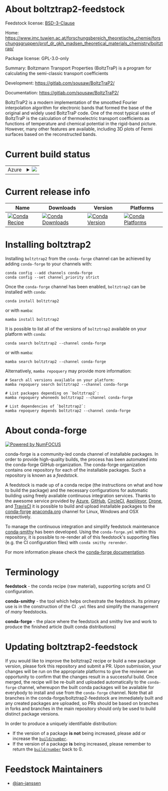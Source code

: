 About boltztrap2-feedstock
==========================

Feedstock license: [BSD-3-Clause](https://github.com/conda-forge/boltztrap2-feedstock/blob/main/LICENSE.txt)

Home: https://www.imc.tuwien.ac.at/forschungsbereich_theoretische_chemie/forschungsgruppen/prof_dr_gkh_madsen_theoretical_materials_chemistry/boltztrap/

Package license: GPL-3.0-only

Summary: Boltzmann Transport Properties (BoltzTraP) is a program for calculating the semi-classic transport coefficients

Development: https://gitlab.com/sousaw/BoltzTraP2/

Documentation: https://gitlab.com/sousaw/BoltzTraP2/

BoltzTraP2 is a modern implementation of the smoothed Fourier
interpolation algorithm for electronic bands that formed the base of
the original and widely used BoltzTraP code. One of the most typical
uses of BoltzTraP is the calculation of thermoelectric transport
coefficients as functions of temperature and chemical potential in
the rigid-band picture. However, many other features are available,
including 3D plots of Fermi surfaces based on the reconstructed bands.


Current build status
====================


<table>
    
  <tr>
    <td>Azure</td>
    <td>
      <details>
        <summary>
          <a href="https://dev.azure.com/conda-forge/feedstock-builds/_build/latest?definitionId=11390&branchName=main">
            <img src="https://dev.azure.com/conda-forge/feedstock-builds/_apis/build/status/boltztrap2-feedstock?branchName=main">
          </a>
        </summary>
        <table>
          <thead><tr><th>Variant</th><th>Status</th></tr></thead>
          <tbody><tr>
              <td>linux_64_numpy1.22python3.10.____cpython</td>
              <td>
                <a href="https://dev.azure.com/conda-forge/feedstock-builds/_build/latest?definitionId=11390&branchName=main">
                  <img src="https://dev.azure.com/conda-forge/feedstock-builds/_apis/build/status/boltztrap2-feedstock?branchName=main&jobName=linux&configuration=linux%20linux_64_numpy1.22python3.10.____cpython" alt="variant">
                </a>
              </td>
            </tr><tr>
              <td>linux_64_numpy1.22python3.8.____cpython</td>
              <td>
                <a href="https://dev.azure.com/conda-forge/feedstock-builds/_build/latest?definitionId=11390&branchName=main">
                  <img src="https://dev.azure.com/conda-forge/feedstock-builds/_apis/build/status/boltztrap2-feedstock?branchName=main&jobName=linux&configuration=linux%20linux_64_numpy1.22python3.8.____cpython" alt="variant">
                </a>
              </td>
            </tr><tr>
              <td>linux_64_numpy1.22python3.9.____cpython</td>
              <td>
                <a href="https://dev.azure.com/conda-forge/feedstock-builds/_build/latest?definitionId=11390&branchName=main">
                  <img src="https://dev.azure.com/conda-forge/feedstock-builds/_apis/build/status/boltztrap2-feedstock?branchName=main&jobName=linux&configuration=linux%20linux_64_numpy1.22python3.9.____cpython" alt="variant">
                </a>
              </td>
            </tr><tr>
              <td>linux_64_numpy1.23python3.11.____cpython</td>
              <td>
                <a href="https://dev.azure.com/conda-forge/feedstock-builds/_build/latest?definitionId=11390&branchName=main">
                  <img src="https://dev.azure.com/conda-forge/feedstock-builds/_apis/build/status/boltztrap2-feedstock?branchName=main&jobName=linux&configuration=linux%20linux_64_numpy1.23python3.11.____cpython" alt="variant">
                </a>
              </td>
            </tr><tr>
              <td>linux_64_numpy1.26python3.12.____cpython</td>
              <td>
                <a href="https://dev.azure.com/conda-forge/feedstock-builds/_build/latest?definitionId=11390&branchName=main">
                  <img src="https://dev.azure.com/conda-forge/feedstock-builds/_apis/build/status/boltztrap2-feedstock?branchName=main&jobName=linux&configuration=linux%20linux_64_numpy1.26python3.12.____cpython" alt="variant">
                </a>
              </td>
            </tr><tr>
              <td>osx_64_numpy1.22python3.10.____cpython</td>
              <td>
                <a href="https://dev.azure.com/conda-forge/feedstock-builds/_build/latest?definitionId=11390&branchName=main">
                  <img src="https://dev.azure.com/conda-forge/feedstock-builds/_apis/build/status/boltztrap2-feedstock?branchName=main&jobName=osx&configuration=osx%20osx_64_numpy1.22python3.10.____cpython" alt="variant">
                </a>
              </td>
            </tr><tr>
              <td>osx_64_numpy1.22python3.8.____cpython</td>
              <td>
                <a href="https://dev.azure.com/conda-forge/feedstock-builds/_build/latest?definitionId=11390&branchName=main">
                  <img src="https://dev.azure.com/conda-forge/feedstock-builds/_apis/build/status/boltztrap2-feedstock?branchName=main&jobName=osx&configuration=osx%20osx_64_numpy1.22python3.8.____cpython" alt="variant">
                </a>
              </td>
            </tr><tr>
              <td>osx_64_numpy1.22python3.9.____cpython</td>
              <td>
                <a href="https://dev.azure.com/conda-forge/feedstock-builds/_build/latest?definitionId=11390&branchName=main">
                  <img src="https://dev.azure.com/conda-forge/feedstock-builds/_apis/build/status/boltztrap2-feedstock?branchName=main&jobName=osx&configuration=osx%20osx_64_numpy1.22python3.9.____cpython" alt="variant">
                </a>
              </td>
            </tr><tr>
              <td>osx_64_numpy1.23python3.11.____cpython</td>
              <td>
                <a href="https://dev.azure.com/conda-forge/feedstock-builds/_build/latest?definitionId=11390&branchName=main">
                  <img src="https://dev.azure.com/conda-forge/feedstock-builds/_apis/build/status/boltztrap2-feedstock?branchName=main&jobName=osx&configuration=osx%20osx_64_numpy1.23python3.11.____cpython" alt="variant">
                </a>
              </td>
            </tr><tr>
              <td>osx_64_numpy1.26python3.12.____cpython</td>
              <td>
                <a href="https://dev.azure.com/conda-forge/feedstock-builds/_build/latest?definitionId=11390&branchName=main">
                  <img src="https://dev.azure.com/conda-forge/feedstock-builds/_apis/build/status/boltztrap2-feedstock?branchName=main&jobName=osx&configuration=osx%20osx_64_numpy1.26python3.12.____cpython" alt="variant">
                </a>
              </td>
            </tr>
          </tbody>
        </table>
      </details>
    </td>
  </tr>
</table>

Current release info
====================

| Name | Downloads | Version | Platforms |
| --- | --- | --- | --- |
| [![Conda Recipe](https://img.shields.io/badge/recipe-boltztrap2-green.svg)](https://anaconda.org/conda-forge/boltztrap2) | [![Conda Downloads](https://img.shields.io/conda/dn/conda-forge/boltztrap2.svg)](https://anaconda.org/conda-forge/boltztrap2) | [![Conda Version](https://img.shields.io/conda/vn/conda-forge/boltztrap2.svg)](https://anaconda.org/conda-forge/boltztrap2) | [![Conda Platforms](https://img.shields.io/conda/pn/conda-forge/boltztrap2.svg)](https://anaconda.org/conda-forge/boltztrap2) |

Installing boltztrap2
=====================

Installing `boltztrap2` from the `conda-forge` channel can be achieved by adding `conda-forge` to your channels with:

```
conda config --add channels conda-forge
conda config --set channel_priority strict
```

Once the `conda-forge` channel has been enabled, `boltztrap2` can be installed with `conda`:

```
conda install boltztrap2
```

or with `mamba`:

```
mamba install boltztrap2
```

It is possible to list all of the versions of `boltztrap2` available on your platform with `conda`:

```
conda search boltztrap2 --channel conda-forge
```

or with `mamba`:

```
mamba search boltztrap2 --channel conda-forge
```

Alternatively, `mamba repoquery` may provide more information:

```
# Search all versions available on your platform:
mamba repoquery search boltztrap2 --channel conda-forge

# List packages depending on `boltztrap2`:
mamba repoquery whoneeds boltztrap2 --channel conda-forge

# List dependencies of `boltztrap2`:
mamba repoquery depends boltztrap2 --channel conda-forge
```


About conda-forge
=================

[![Powered by
NumFOCUS](https://img.shields.io/badge/powered%20by-NumFOCUS-orange.svg?style=flat&colorA=E1523D&colorB=007D8A)](https://numfocus.org)

conda-forge is a community-led conda channel of installable packages.
In order to provide high-quality builds, the process has been automated into the
conda-forge GitHub organization. The conda-forge organization contains one repository
for each of the installable packages. Such a repository is known as a *feedstock*.

A feedstock is made up of a conda recipe (the instructions on what and how to build
the package) and the necessary configurations for automatic building using freely
available continuous integration services. Thanks to the awesome service provided by
[Azure](https://azure.microsoft.com/en-us/services/devops/), [GitHub](https://github.com/),
[CircleCI](https://circleci.com/), [AppVeyor](https://www.appveyor.com/),
[Drone](https://cloud.drone.io/welcome), and [TravisCI](https://travis-ci.com/)
it is possible to build and upload installable packages to the
[conda-forge](https://anaconda.org/conda-forge) [anaconda.org](https://anaconda.org/)
channel for Linux, Windows and OSX respectively.

To manage the continuous integration and simplify feedstock maintenance
[conda-smithy](https://github.com/conda-forge/conda-smithy) has been developed.
Using the ``conda-forge.yml`` within this repository, it is possible to re-render all of
this feedstock's supporting files (e.g. the CI configuration files) with ``conda smithy rerender``.

For more information please check the [conda-forge documentation](https://conda-forge.org/docs/).

Terminology
===========

**feedstock** - the conda recipe (raw material), supporting scripts and CI configuration.

**conda-smithy** - the tool which helps orchestrate the feedstock.
                   Its primary use is in the construction of the CI ``.yml`` files
                   and simplify the management of *many* feedstocks.

**conda-forge** - the place where the feedstock and smithy live and work to
                  produce the finished article (built conda distributions)


Updating boltztrap2-feedstock
=============================

If you would like to improve the boltztrap2 recipe or build a new
package version, please fork this repository and submit a PR. Upon submission,
your changes will be run on the appropriate platforms to give the reviewer an
opportunity to confirm that the changes result in a successful build. Once
merged, the recipe will be re-built and uploaded automatically to the
`conda-forge` channel, whereupon the built conda packages will be available for
everybody to install and use from the `conda-forge` channel.
Note that all branches in the conda-forge/boltztrap2-feedstock are
immediately built and any created packages are uploaded, so PRs should be based
on branches in forks and branches in the main repository should only be used to
build distinct package versions.

In order to produce a uniquely identifiable distribution:
 * If the version of a package **is not** being increased, please add or increase
   the [``build/number``](https://docs.conda.io/projects/conda-build/en/latest/resources/define-metadata.html#build-number-and-string).
 * If the version of a package **is** being increased, please remember to return
   the [``build/number``](https://docs.conda.io/projects/conda-build/en/latest/resources/define-metadata.html#build-number-and-string)
   back to 0.

Feedstock Maintainers
=====================

* [@jan-janssen](https://github.com/jan-janssen/)

